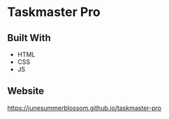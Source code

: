 # Taskmaster Pro

## Built With
* HTML
* CSS
* JS

## Website
https://junesummerblossom.github.io/taskmaster-pro
